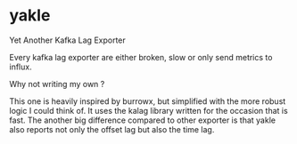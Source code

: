 # yakle
Yet Another Kafka Lag Exporter

Every kafka lag exporter are either broken, slow or only send metrics to influx.

Why not writing my own ? 

This one is heavily inspired by burrowx, but simplified with the more robust logic I could think of.
It uses the kalag library written for the occasion that is fast.
The another big difference compared to other exporter is that yakle also reports not only the offset lag but also the time lag.


